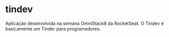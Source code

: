 # tindev

Aplicação desenvolvida na semana OmniStack8 da RocketSeat. O Tindev é basicamente um Tinder para programadores.

